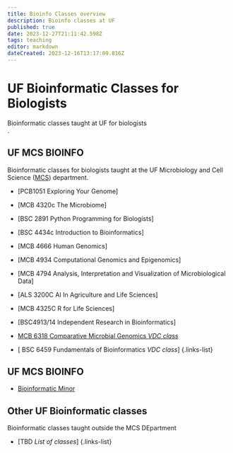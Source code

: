 ```yaml
---
title: Bioinfo Classes overview
description: Bioinfo classes at UF
published: true
date: 2023-12-27T21:11:42.598Z
tags: teaching
editor: markdown
dateCreated: 2023-12-16T13:17:09.816Z
---
```



# UF Bioinformatic Classes for Biologists

Bioinformatic classes taught at UF for biologists  
.

## UF MCS BIOINFO
Bioinformatic classes for biologists taught at the UF Microbiology and Cell Science ([MCS](https://microcell.ufl.edu/academics--teaching/)) department.

- [PCB1051	Exploring Your Genome]
- [MCB 4320c The Microbiome]
- [BSC 2891 Python Programming for Biologists]
- [BSC 4434c Introduction to Bioinformatics]
- [MCB 4666  Human Genomics]
- [MCB 4934 Computational Genomics and Epigenomics] 
- [MCB 4794 Analysis, Interpretation and Visualization of Microbiological Data]
- [ALS 3200C AI In Agriculture and Life Sciences]
- [MCB 4325C R for Life Sciences]
- [BSC4913/14 	Independent Research in Bioinformatics]
- [MCB 6318 Comparative Microbial Genomics *VDC class*](https://vdclab-wiki.herokuapp.com/en/classes/MCB6318)

- [ BSC 6459 Fundamentals of Bioinformatics *VDC class*]
{.links-list}

## UF MCS BIOINFO
- [Bioinformatic Minor](https://microcell.ufl.edu/mcs-apps/bioinfo/site/BioinfoMinor.html)

## Other UF Bioinformatic classes
Bioinformatic classes  taught outside the MCS DEpartment
- [TBD *List of classes*]
{.links-list}

